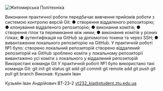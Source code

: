 ![Житомирська Політехніка](https://zntu.edu.ua/sites/default/files/logo_new.png)

Виконання практичної роботи передбачає вивчення прийомів роботи з
системою контролю версій Git:
● створення віддаленого репозиторію;
● клонування віддаленого репозиторію;
● виконання комітів;
● створення гілок та перемикання між ними;
● виконання комітів у різних гілках;
● аутентифікація на GitHub за допомогою токена та через SSH;
● вивантаження локального репозиторію на GitHub.
У практичній роботі №1 було:
створено локальний репозиторій
створено віддалений репозиторій на GitHub
зроблено коміти у локальному репозиторії
вивантажено усі коміти з локального у віддалений репозиторій
Використані команди Git
У практичній роботі №1 було використано такі команди Git:
git init
git status
git add
git commit
git remote add
git push
git pull
git branch
Виконав: Кузьмін Іван

Кузьмін Іван Андрійович ВТ-23-2
vt232_kia@student.ztu.edu.ua
